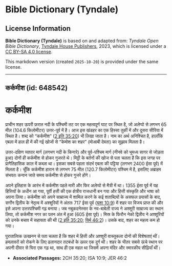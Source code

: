# Bible Dictionary (Tyndale)

## License Information

**Bible Dictionary (Tyndale)** is based on and adapted from: _Tyndale Open Bible Dictionary_, [Tyndale House Publishers](https://tyndaleopenresources.com/), 2023, which is licensed under a [CC BY-SA 4.0 license](https://creativecommons.org/licenses/by-sa/4.0/legalcode.en).

This markdown version (created `2025-10-20`) is provided under the same license.



--------------------------------

## कर्कमीश (id: 648542)

कर्कमीश
=======

प्राचीन शहर ऊपरी फ़रात नदी के पश्चिमी तट पर एक महत्वपूर्ण घाट पर स्थित है, जो अलेप्पो से लगभग 65 मील (104\.6 किलोमीटर) उत्तर\-पूर्व में है। आज इस खंडहर का एक हिस्सा तुर्की में और दूसरा सीरिया में स्थित है। शब्द को “कर्कमीश” ([2 इति 35:20](https://ref.ly/2Chr35:20)) भी लिखा जाता है। नाम का अर्थ अनिश्चित है, हालाँकि एबला में हाल ही में की गई खोजों से “केमोश का शहर” (मोआबी देवता) का सुझाव मिलता है।

उत्तर\-दक्षिण व्यापार मार्ग (लगभग नदी के किनारे) और पूर्व\-पश्चिम मार्ग (नीनवे को भूमध्य सागर से जोड़ता हुआ) दोनों ही कर्कमीश से होकर गुजरते थे। मिट्टी के बर्तनों की खोज से पता चलता है कि इस जगह पर प्रागैतिहासिक काल में कब्ज़ा था। इसका सबसे पहला संदर्भ एबला की पट्टिया (लगभग 2400 ईसा पूर्व) में मिलता है। चूँकि कर्कमीश हारान से लगभग 75 मील (120\.7 किलोमीटर) पश्चिम में है, इसलिए अब्राहम संभवतः कनान जाते समय कर्कमीश से होकर गुजरे होंगे। 

अपने इतिहास के आरंभ में कर्कमीश पहले मारी और फिर अलेप्पो से मैत्री में था। 1355 ईसा पूर्व में यह हित्तियों के अधीन आ गया, पूर्वी हत्ती की एक क्षेत्रीय राजधानी बन गया और हित्ती संस्कृति और भाषा को अपना लिया। कर्कमीश को अपने साम्राज्य में शामिल करने के कई शताब्दियों के असफल प्रयासों के बाद, सर्गोन द्वितीय के नेतृत्व में अश्शूरियों ने अंततः 717 ईसा पूर्व ([यशा 10:9](https://ref.ly/Isa10:9)) में शहर पर विजय प्राप्त की और इसे अपना उत्तरपश्चिमी गढ़ बनाया। जब नबूकदनेस्सर के नव\-बाबेली राज्य ने अश्शूरी साम्राज्य का स्थान लिया, तो कर्कमीश नगर का पतन अंत में हुआ (605 ईसा पूर्व)। मिस्र के फिरौन नेको द्वितीय ने अश्शूरियों को उनके बचाव में सहायता की थी ([2 इति 35:20](https://ref.ly/2Chr35:20); [यिर्म 46:2](https://ref.ly/Jer46:2))। उसके बाद, शहर का महत्व कम हो गया।

पुरातात्विक उत्खनन से पता चलता है कि शहर में हित्ती और अश्शूरी वास्तुकला दोनों की विशेषताएं थीं। हमलावरों को रोकने के लिए ढलानदार तटबंधों के ऊपर एक दुर्ग थी। शहर के भीतर सबसे ऊंचे स्थान पर अपनी दीवार से घिरा एक गढ़ था, साथ ही एक महल था जिसमें अपना मंदिर और स्मारकीय सीढ़ियाँ थीं।

* **Associated Passages:** 2CH 35:20; ISA 10:9; JER 46:2

